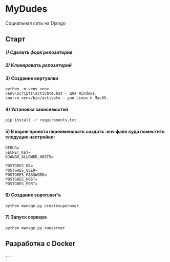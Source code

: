 # MyDudes

Социальная сеть на Django

## Старт

##### 1) Сделать форк репозитория

##### 2) Клонировать репозиторий


#### 3) Создание виртуалки 
    python -m venv venv
    venv\Scripts\activate.bat - для Windows;
    source venv/bin/activate - для Linux и MacOS.

#### 4) Установка зависимостей
    pip install -r requirements.txt

#### 5) В корне проекта переименовать создать .env файл куда поместить следущие настройки:
    DEBUG=
    SECRET_KEY=
    DJANGO_ALLOWED_HOSTS=

    POSTGRES_DB=
    POSTGRES_USER=
    POSTGRES_PASSWORD=
    POSTGRES_HOST=
    POSTGRES_PORT=

#### 6) Создание superuser'a 
    python manage.py createsuperuser

#### 7) Запуск сервера 
    python manage.py runserver


## Разработка с Docker
    ...